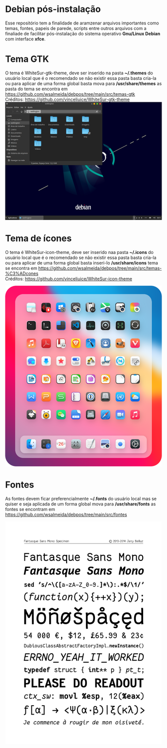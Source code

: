 # Debian pós-instalação

Esse repositório tem a finalidade de aramzenar arquivos importantes como temas, 
fontes, papeis de parede, scripts entre outros arquivos com a finaliade de facilitar 
pós-instalação do sistema operativo **Gnu/Linux Debian** com interface **xfce**.

# Tema GTK
O tema é WhiteSur-gtk-theme, deve ser inserido na pasta **~/.themes** do usuário 
local que é o recomendado se não existir essa pasta basta cria-la ou para aplicar 
de uma forma global basta mova para **/usr/share/themes** as pasta do tema 
se encontra em https://github.com/wsalmeida/debpos/tree/main/src/temas-gtk <br>
Créditos: https://github.com/vinceliuice/WhiteSur-gtk-theme <br>
<img src="https://github.com/wsalmeida/debpos/blob/main/src/imagens/preview-theme.png">

# Tema de ícones
O tema é WhiteSur-icon-theme, deve ser inserido naa pasta **~/.icons** do usuário 
local que é o recomendado se não existir essa pasta basta cria-la ou para aplicar 
de uma forma global basta inseri-lo **/usr/share/icons** tema se encontra em https://github.com/wsalmeida/debpos/tree/main/src/temas-%C3%ADcones<br>
Créditos: https://github.com/vinceliuice/WhiteSur-icon-theme
<p align="center"> <img src="https://github.com/wsalmeida/debpos/blob/main/src/imagens/preview-icon.png"/> </p>

# Fontes
As fontes devem ficar preferencialmente **~/.fonts** do usuário local mas se 
quiser e seja aplicada de um forma global mova para **/usr/share/fonts** as fontes
se encontram em https://github.com/wsalmeida/debpos/tree/main/src/fontes
<p align="center"> <img src="https://github.com/wsalmeida/debpos/blob/main/src/imagens/preview-fantasque.png"/> </p>
